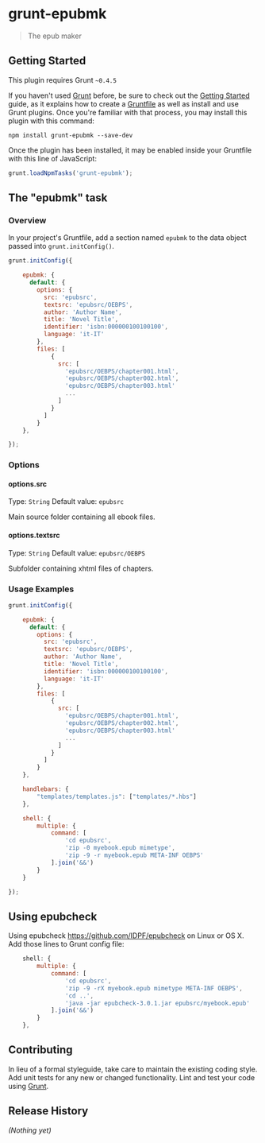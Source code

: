 # grunt-epubmk

> The epub maker

## Getting Started
This plugin requires Grunt `~0.4.5`

If you haven't used [Grunt](http://gruntjs.com/) before, be sure to check out the [Getting Started](http://gruntjs.com/getting-started) guide, as it explains how to create a [Gruntfile](http://gruntjs.com/sample-gruntfile) as well as install and use Grunt plugins. Once you're familiar with that process, you may install this plugin with this command:

```shell
npm install grunt-epubmk --save-dev
```

Once the plugin has been installed, it may be enabled inside your Gruntfile with this line of JavaScript:

```js
grunt.loadNpmTasks('grunt-epubmk');
```

## The "epubmk" task

### Overview
In your project's Gruntfile, add a section named `epubmk` to the data object passed into `grunt.initConfig()`.

```js
grunt.initConfig({

    epubmk: {
      default: {
        options: {            
          src: 'epubsrc',
          textsrc: 'epubsrc/OEBPS',
          author: 'Author Name',
          title: 'Novel Title',
          identifier: 'isbn:000000100100100',
          language: 'it-IT'
        },
        files: [
            {
              src: [
                'epubsrc/OEBPS/chapter001.html',
                'epubsrc/OEBPS/chapter002.html',
                'epubsrc/OEBPS/chapter003.html'
                ...
              ]
            }
          ]
        } 
    },

});
```

### Options

#### options.src
Type: `String`
Default value: `epubsrc`

Main source folder containing all ebook files.

#### options.textsrc
Type: `String`
Default value: `epubsrc/OEBPS`

Subfolder containing xhtml files of chapters.

### Usage Examples
```js
grunt.initConfig({

    epubmk: {
      default: {
        options: {            
          src: 'epubsrc',
          textsrc: 'epubsrc/OEBPS',
          author: 'Author Name',
          title: 'Novel Title',
          identifier: 'isbn:000000100100100',
          language: 'it-IT'
        },
        files: [
            {
              src: [
                'epubsrc/OEBPS/chapter001.html',
                'epubsrc/OEBPS/chapter002.html',
                'epubsrc/OEBPS/chapter003.html'
                ...
              ]
            }
          ]
        } 
    },

    handlebars: {
        "templates/templates.js": ["templates/*.hbs"]
    },

    shell: {
        multiple: {
            command: [
                'cd epubsrc',
                'zip -0 myebook.epub mimetype',
                'zip -9 -r myebook.epub META-INF OEBPS'
            ].join('&&')
        }
    }

});
```

## Using epubcheck
Using epubcheck https://github.com/IDPF/epubcheck on Linux or OS X. 
Add those lines to Grunt config file:

```js
    shell: {
        multiple: {
            command: [
                'cd epubsrc',
                'zip -9 -rX myebook.epub mimetype META-INF OEBPS',
                'cd ..',
                'java -jar epubcheck-3.0.1.jar epubsrc/myebook.epub'
            ].join('&&')
        }
    },
```

## Contributing
In lieu of a formal styleguide, take care to maintain the existing coding style. Add unit tests for any new or changed functionality. Lint and test your code using [Grunt](http://gruntjs.com/).

## Release History
_(Nothing yet)_
